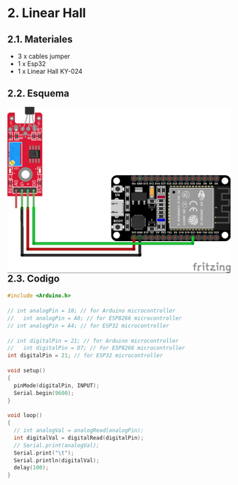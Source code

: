 # 2. Linear Hall

## 2.1. Materiales


* 3 x cables jumper
* 1 x Esp32
* 1 x Linear Hall KY-024
  
## 2.2. Esquema

<img src="linear_hall.jpg"
     alt="Esquema"
     style="float: left; margin-right: 10px;" />
<br>

## 2.3. Codigo
``` C++
#include <Arduino.h>

// int analogPin = 18; // for Arduino microcontroller
//   int analogPin = A0; // for ESP8266 microcontroller
// int analogPin = A4; // for ESP32 microcontroller

// int digitalPin = 21; // for Arduino microcontroller
//   int digitalPin = D7; // for ESP8266 microcontroller
int digitalPin = 21; // for ESP32 microcontroller

void setup()
{
  pinMode(digitalPin, INPUT);
  Serial.begin(9600);
}

void loop()
{
  // int analogVal = analogRead(analogPin);
  int digitalVal = digitalRead(digitalPin);
  // Serial.print(analogVal);
  Serial.print("\t");
  Serial.println(digitalVal);
  delay(100);
}
```
